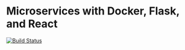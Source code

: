 # Microservices with Docker, Flask, and React

[![Build Status](https://travis-ci.org/amoto/testdriven-app.svg?branch=master)](https://travis-ci.org/amoto/testdriven-app)